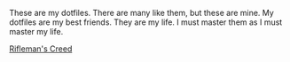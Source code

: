 These are my dotfiles. There are many like them, but these are mine. My dotfiles are my best friends. They are my life. I must master them as I must master my life. 

[Rifleman's Creed](https://en.wikipedia.org/wiki/Rifleman%27s_Creed)
